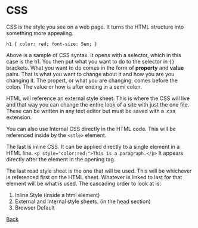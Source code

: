 # CSS

CSS is the style you see on a web page. It turns the HTML structure into something more appealing.

`h1 {
    color: red;
    font-size: 5em;
}`

Above is a sample of CSS syntax. It opens with a selector, which in this case is the h1. You then put what you want to do to the selector in `{}` brackets. What you want to do comes in the form of **property** and **value** pairs. That is what you want to change about it and how you are you changing it. The propert, or what you are changing, comes before the colon. The value or how is after ending in a semi colon.

HTML will reference an external style sheet. This is where the CSS will live and that way you can change the entire look of a site with just the one file. These can be written in any text editor but must be saved with a .css extension.

You can also use Internal CSS directly in the HTML code. This will be referenced inside by the `<stle>` element.

The last is inline CSS. It can be applied directly to a single element in a HTML line. `<p style="color:red;">This is a paragraph.</p>`
It appears directly after the element in the opening tag.

The last read style sheet is the one that will be used. This will be whichever is referenced first on the HTML sheet. Whatever is linked to last for that element will be what is used. The cascading order to look at is:
1. Inline Style (inside a html element)
2. External and Internal style sheets. (in the head section)
3. Browser Default

[Back](README.md)